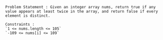     Problem Statement : Given an integer array nums, return true if any value appears at least twice in the array, and return false if every element is distinct.

    Constraints :
    `1 <= nums.length <= 105`
    `-109 <= nums[i] <= 109`